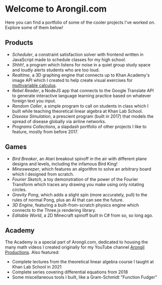 # Welcome to Arongil.com

Here you can find a portfolio of some of the cooler projects I've worked on. Explore some of them below!

## Products 

* *Scheduler*, a constraint satisfaction solver with frontend written in JavaScript made to schedule classes for my high school.
* *Shhh!*, a program which listens for noise in a quiet group study space and loudly alerts students who are too loud.
* *Realtime*, a 3D graphing engine that connects up to Khan Academy's image API which I created to help create visual exercises for [multivariable calculus](https://www.khanacademy.org/math/multivariable-calculus).
* *Rebel Reader*, a NodeJS app that connects to the Google Translate API to generate interactive language learning practice based on whatever foreign text you input.
* *Random Caller*, a simple program to call on students in class which I built while teaching theoretical linear algebra at Khan Lab School.
* *Disease Simulation*, a prescient program (built in 2017) that models the spread of disease globally via airline networks.
* *Programs Collections*, a slapdash portfolio of other projects I like to feature, mostly from before 2017.

## Games

* *Bird Breaker*, an Atari breakout spinoff in the air with different plane designs and levels, including the infamous Bird King!
* *Minesweeper*, which features an algorithm to solve an arbitrary board which I designed from scratch.
* *Fourier Sketch*, a toy demonstration of the power of the Fourier Transform which traces any drawing you make using only rotating circles.
* *Gravity Pong*, which adds a slight spin (more accurately, pull) to the rules of normal Pong, plus an AI that can see the future.
* *3D Engine*, featuring a built-from-scratch physics engine which connects to the Three.js rendering library.
* *Editable World*, a 2D Minecraft spinoff built in C# from so, so long ago.

## Academy

The Academy is a special part of Arongil.com, dedicated to housing the many math videos I created originally for my YouTube channel [Arongil Productions](https://www.youtube.com/channel/UCPHYx1dQWrgfTlUtblwec_A). Also featured:

* Complete lectures from the theoretical linear algebra course I taught at Khan Lab School in 2021
* Complete series covering differential equations from 2018
* Some miscellaneous tools I built, like a Gram-Schmidt "Function Fudger"
